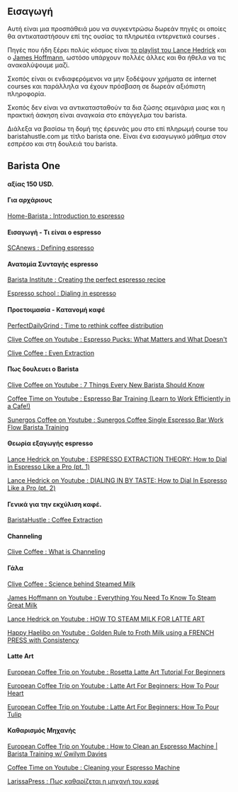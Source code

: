 ## Εισαγωγή

Αυτή είναι μια προσπάθειά μου να συγκεντρώσω δωρεάν πηγές οι οποίες θα αντικαταστήσουν επί της ουσίας τα πληρωτέα ιντερνετικά courses . 

Πηγές που ήδη ξέρει πολύς κόσμος είναι [το playlist του Lance Hedrick](https://www.youtube.com/playlist?list=PL0BqZlXENXW9f9ZHYEV7K2n57HntBC7Ed) και ο [James Hoffmann](https://www.youtube.com/channel/UCMb0O2CdPBNi-QqPk5T3gsQ), ωστόσο υπάρχουν πολλές άλλες και θα ήθελα να τις ανακαλύψουμε μαζί.

Σκοπός είναι οι ενδιαφερόμενοι να μην ξοδέψουν χρήματα σε internet courses και παράλληλα να έχουν πρόσβαση σε δωρεάν αξιόπιστη πληροφορία.

Σκοπός δεν είναι να αντικατασταθούν τα δια ζώσης σεμινάρια μιας και η πρακτική άσκηση είναι αναγκαία στο επάγγελμα του barista.

Διάλεξα να βασίσω τη δομή της έρευνάς μου στο επί πληρωμή course του baristahustle.com με τίτλο barista one. Είναι ένα εισαγωγικό μάθημα στον εσπρέσο και στη δουλειά του barista.


## Barista One
#### αξίας 150 USD.

#### Για αρχάριους
[Home-Barista : Introduction to espresso](https://www.home-barista.com/newbie-introduction-to-espresso.html)

#### Εισαγωγή - Τι είναι ο espresso
[SCAnews : Defining espresso](https://scanews.coffee/2018/02/01/defining-ever-changing-espresso-25-magazine-issue-3/)

#### Ανατομία Συνταγής espresso
[Barista Institute : Creating the perfect espresso recipe](https://www.baristainstitute.com/blog/jori-korhonen/november-2021/creating-perfect-espresso-recipe)

[Espresso school : Dialing in espresso](https://www.espressoschool.com.au/blog/dialing-in-espresso/)
#### Προετοιμασία - Κατανομή καφέ
[PerfectDailyGrind : Time to rethink coffee distribution](https://perfectdailygrind.com/2017/04/espresso-making-skills-its-time-to-rethink-coffee-distribution/)

[Clive Coffee on Youtube : Espresso Pucks: What Matters and What Doesn't](https://youtu.be/NkruKrkYxr0)

[Clive Coffee : Even Extraction](https://clivecoffee.com/blogs/learn/even-extraction-the-pursuit-of-perfection)


#### Πως δουλευει ο Barista
[Clive Coffee on Youtube : 7 Things Every New Barista Should Know](https://www.youtube.com/watch?v=4vcUiO_Hs00)

[Coffee Time on Youtube : Espresso Bar Training (Learn to Work Efficiently in a Cafe!)](https://www.youtube.com/watch?v=GDRF1opf0lA)

[Sunergos Coffee on Youtube : Sunergos Coffee Single Espresso Bar Work Flow Barista Training](https://www.youtube.com/watch?v=8mjV7uriHxU)

#### Θεωρία εξαγωγής espresso
[Lance Hedrick on Youtube : ESPRESSO EXTRACTION THEORY: How to Dial in Espresso Like a Pro (pt. 1)](https://www.youtube.com/watch?v=hihG6kaxbk8 (pt1))

[Lance Hedrick on Youtube : DIALING IN BY TASTE: How to Dial In Espresso Like a Pro (pt. 2)](https://www.youtube.com/watch?v=DFB6E_7W2c0 (pt2))

#### Γενικά για την εκχύλιση καφέ.
[BaristaHustle : Coffee Extraction](https://www.baristahustle.com/blog/coffee-extraction-and-how-to-taste-it/)

#### Channeling
[Clive Coffee : What is Channeling](https://clivecoffee.com/blogs/learn/what-is-channeling)

#### Γάλα
[Clive Coffee : Science behind Steamed Milk](https://clivecoffee.com/blogs/learn/the-science-behind-perfect-steamed-milk)

[James Hoffmann on Youtube : Everything You Need To Know To Steam Great Milk](https://www.youtube.com/watch?v=oaKRBBpA4fw)

[Lance Hedrick on Youtube : HOW TO STEAM MILK FOR LATTE ART](https://www.youtube.com/watch?v=gTC3dJvwgUI)

[Happy Haelibo on Youtube : Golden Rule to Froth Milk using a FRENCH PRESS with Consistency](https://www.youtube.com/watch?v=wFFJ-NLjNZY)
#### Latte Art
[European Coffee Trip on Youtube : Rosetta Latte Art Tutorial For Beginners](https://www.youtube.com/watch?v=E2fPJMkY0_Y)

[European Coffee Trip on Youtube : Latte Art For Beginners: How To Pour Heart](https://www.youtube.com/watch?v=SiefJJv-Qho)

[European Coffee Trip on Youtube : Latte Art For Beginners: How To Pour Tulip](https://www.youtube.com/watch?v=KqG0C5i5oGc)

#### Καθαρισμός Μηχανής
[European Coffee Trip on Youtube : How to Clean an Espresso Machine | Barista Training w/ Gwilym Davies](https://www.youtube.com/watch?v=7Kj8FY1hoMs)

[Coffee Time on Youtube : Cleaning your Espresso Machine](https://www.youtube.com/watch?v=fd03BqFWjTk)

[LarissaPress : Πως καθαρίζεται η μηχανή του καφέ](https://www.larissapress.gr/2021/04/18/pos-katharizetai-i-michani-tou-kafe/)